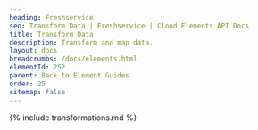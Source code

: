 ```yaml
---
heading: Freshservice
seo: Transform Data | Freshservice | Cloud Elements API Docs
title: Transform Data
description: Transform and map data.
layout: docs
breadcrumbs: /docs/elements.html
elementId: 252
parent: Back to Element Guides
order: 25
sitemap: false
---
```


{% include transformations.md %}
